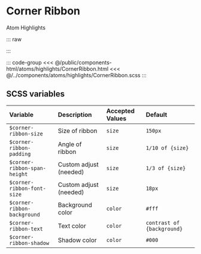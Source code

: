 # Corner Ribbon
<Badge type="tip">Atom</Badge> <Badge type="info">Highlights</Badge>

::: raw
<div class="dev-section">
    <!--@include: ../../public/components-html/atoms/highlights/CornerRibbon.html -->
</div>
:::


::: code-group
<<< @/public/components-html/atoms/highlights/CornerRibbon.html
<<< @/../components/atoms/highlights/CornerRibbon.scss
:::

## SCSS variables

| Variable                        | Description            | Accepted Values | Default                    |
|:--------------------------------|:-----------------------|:----------------|:---------------------------|
| `$corner-ribbon-size`           | Size of ribbon         | `size`          | `150px`                    |
| `$corner-ribbon-padding`        | Angle of ribbon        | `size`          | `1/10 of {size}`           |
| `$corner-ribbon-span-height`    | Custom adjust (needed) | `size`          | `1/3 of {size}`            |
| `$corner-ribbon-font-size`      | Custom adjust (needed) | `size`          | `18px`                     |
| `$corner-ribbon-background`     | Background color       | `color`         | `#fff`                     |
| `$corner-ribbon-text`           | Text color             | `color`         | `contrast of {background}` |
| `$corner-ribbon-shadow`         | Shadow color           | `color`         | `#000`                     |

<style lang="scss">
@import "../../theme.scss";

#ribbon-wrapper{
  position: relative;
  width: 600px;
  height: 400px;
  background: #aaa;
}

$corner-ribbon-background: $primary-color;

@import "components/atoms/highlights/CornerRibbon.scss";
</style>
